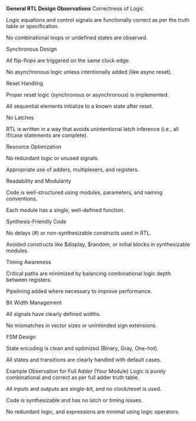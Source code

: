  **General RTL Design Observations**
Correctness of Logic

Logic equations and control signals are functionally correct as per the truth table or specification.

No combinational loops or undefined states are observed.

Synchronous Design

All flip-flops are triggered on the same clock edge.

No asynchronous logic unless intentionally added (like async reset).

Reset Handling

Proper reset logic (synchronous or asynchronous) is implemented.

All sequential elements initialize to a known state after reset.

No Latches

RTL is written in a way that avoids unintentional latch inference (i.e., all if/case statements are complete).

Resource Optimization

No redundant logic or unused signals.

Appropriate use of adders, multiplexers, and registers.

Readability and Modularity

Code is well-structured using modules, parameters, and naming conventions.

Each module has a single, well-defined function.

Synthesis-Friendly Code

No delays (#) or non-synthesizable constructs used in RTL.

Avoided constructs like $display, $random, or initial blocks in synthesizable modules.

Timing Awareness

Critical paths are minimized by balancing combinational logic depth between registers.

Pipelining added where necessary to improve performance.

Bit Width Management

All signals have clearly defined widths.

No mismatches in vector sizes or unintended sign extensions.

FSM Design

State encoding is clean and optimized (Binary, Gray, One-hot).

All states and transitions are clearly handled with default cases.

 Example Observation for Full Adder (Your Module)
Logic is purely combinational and correct as per full adder truth table.

All inputs and outputs are single-bit, and no clock/reset is used.

Code is synthesizable and has no latch or timing issues.

No redundant logic, and expressions are minimal using logic operators.

